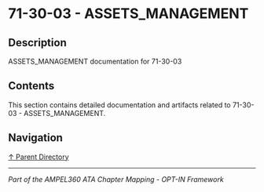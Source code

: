 # 71-30-03 - ASSETS_MANAGEMENT

## Description

ASSETS_MANAGEMENT documentation for 71-30-03

## Contents

This section contains detailed documentation and artifacts related to 71-30-03 - ASSETS_MANAGEMENT.

## Navigation

[↑ Parent Directory](../README.md)

---

*Part of the AMPEL360 ATA Chapter Mapping - OPT-IN Framework*
